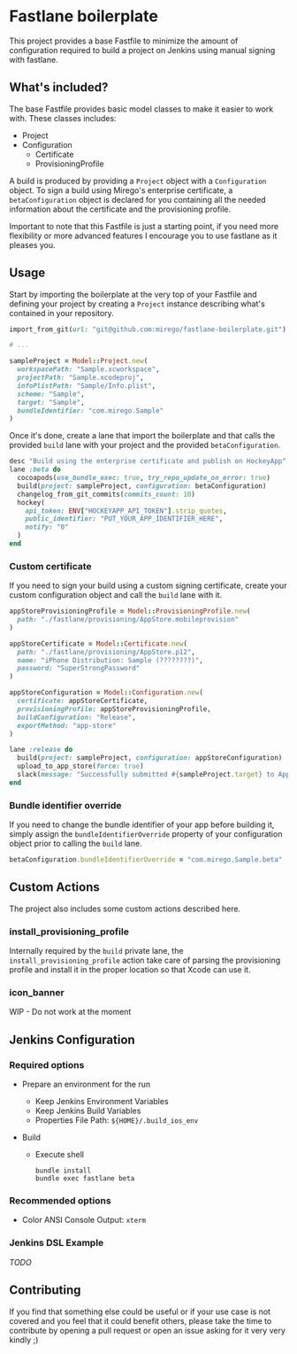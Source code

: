 # Fastlane boilerplate
This project provides a base Fastfile to minimize the amount of configuration required to build a project on Jenkins using manual signing with fastlane.

## What's included?
The base Fastfile provides basic model classes to make it easier to work with. These classes includes:
- Project
- Configuration
  - Certificate
  - ProvisioningProfile

A build is produced by providing a `Project` object with a `Configuration` object. To sign a build using Mirego's enterprise certificate, a `betaConfiguration` object is declared for you containing all the needed information about the certificate and the provisioning profile.

Important to note that this Fastfile is just a starting point, if you need more flexibility or more advanced features I encourage you to use fastlane as it pleases you.

## Usage
Start by importing the boilerplate at the very top of your Fastfile and defining your project by creating a `Project` instance describing what's contained in your repository.

```ruby
import_from_git(url: "git@github.com:mirego/fastlane-boilerplate.git")

# ...

sampleProject = Model::Project.new(
  workspacePath: "Sample.xcworkspace",
  projectPath: "Sample.xcodeproj",
  infoPlistPath: "Sample/Info.plist",
  scheme: "Sample",
  target: "Sample",
  bundleIdentifier: "com.mirego.Sample"
)
```

Once it's done, create a lane that import the boilerplate and that calls the provided `build` lane with your project and the provided `betaConfiguration`.

```ruby
desc "Build using the enterprise certificate and publish on HockeyApp"
lane :beta do
  cocoapods(use_bundle_exec: true, try_repo_update_on_error: true)
  build(project: sampleProject, configuration: betaConfiguration)
  changelog_from_git_commits(commits_count: 10)
  hockey(
    api_token: ENV["HOCKEYAPP_API_TOKEN"].strip_quotes,
    public_identifier: "PUT_YOUR_APP_IDENTIFIER_HERE",
    notify: "0"
  )
end
```

### Custom certificate
If you need to sign your build using a custom signing certificate, create your custom configuration object and call the `build` lane with it.

```ruby
appStoreProvisioningProfile = Model::ProvisioningProfile.new(
  path: "./fastlane/provisioning/AppStore.mobileprovision"
)

appStoreCertificate = Model::Certificate.new(
  path: "./fastlane/provisioning/AppStore.p12",
  name: "iPhone Distribution: Sample (????????)",
  password: "SuperStrongPassword"
)

appStoreConfiguration = Model::Configuration.new(
  certificate: appStoreCertificate,
  provisioningProfile: appStoreProvisioningProfile,
  buildConfiguration: "Release",
  exportMethod: "app-store"
)

lane :release do
  build(project: sampleProject, configuration: appStoreConfiguration)
  upload_to_app_store(force: true)
  slack(message: "Successfully submitted #{sampleProject.target} to AppStore", slack_url: "https://hooks.slack.com/services/T025F65SP/AAW2V1FC3/rgMjwWCk21ag79rjdhbfDS78G")
end
```

### Bundle identifier override
If you need to change the bundle identifier of your app before building it, simply assign the `bundleIdentifierOverride` property of your configuration object prior to calling the `build` lane.

```ruby
betaConfiguration.bundleIdentifierOverride = "com.mirego.Sample.beta"
```

## Custom Actions
The project also includes some custom actions described here.

### install_provisioning_profile
Internally required by the `build` private lane, the `install_provisioning_profile` action take care of parsing the provisioning profile and install it in the proper location so that Xcode can use it.

### icon_banner
WIP - Do not work at the moment

## Jenkins Configuration
### Required options
- Prepare an environment for the run
  - Keep Jenkins Environment Variables
  - Keep Jenkins Build Variables
  - Properties File Path: `${HOME}/.build_ios_env`

- Build
  - Execute shell
    ```
    bundle install
    bundle exec fastlane beta
    ```

### Recommended options
- Color ANSI Console Output: `xterm`

### Jenkins DSL Example
_TODO_

## Contributing
If you find that something else could be useful or if your use case is not covered and you feel that it could benefit others, please take the time to contribute by opening a pull request or open an issue asking for it very very kindly ;)

